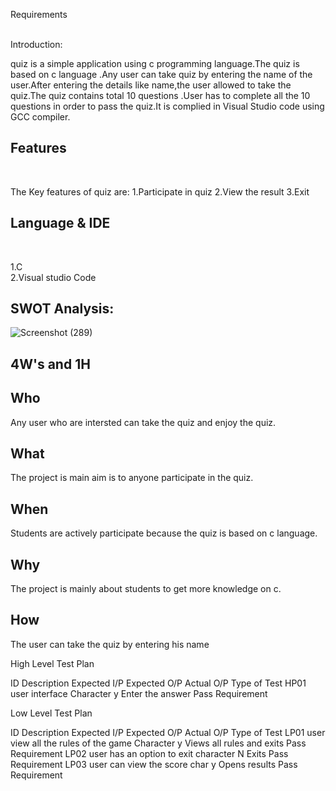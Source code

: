 
Requirements
<br>
<br>

Introduction:
<br>

quiz is a simple application using c programming language.The quiz is based on c language .Any user can take quiz by entering the name of the user.After entering the details like name,the user allowed to take the quiz.The quiz contains total 10 questions .User has to complete all the 10 questions in order to pass the quiz.It is complied in Visual Studio code using GCC compiler.

## Features
<br>

The Key features of quiz are:
1.Participate in quiz
2.View the result
3.Exit


## Language & IDE
<br>


1.C
<br>
2.Visual studio Code
<br>

## SWOT Analysis:


![Screenshot (289)](https://user-images.githubusercontent.com/89694095/132469341-64b936b3-d3e4-4520-a745-ed9a70e6cecb.png)










4W's and 1H
--------------------------------------------------------------------------------

Who
---------------------------------------------------------------------------------
Any user who are intersted can take the quiz and enjoy the quiz.

What
---------------------------------------------------------------------------------
The project is main aim is to anyone participate in the quiz. 

When
---------------------------------------------------------------------------------
Students are actively participate because the quiz is based on c language.

Why
---------------------------------------------------------------------------------
The project is mainly about students to get more knowledge on c.

How
--------------------------------------------------------------------------------
The user can take the quiz by entering his name 

High Level Test Plan

ID	Description	Expected I/P	Expected O/P	Actual O/P	Type of Test
HP01	user interface	Character y	Enter the answer	Pass	Requirement


Low Level Test Plan

ID	Description	Expected I/P	Expected O/P	Actual O/P	Type of Test
LP01	user view all the rules of the game	Character y	Views all rules and exits	Pass	Requirement
LP02	user has an option to exit	character N	Exits	Pass	Requirement
LP03	user can view the score	char y	Opens results	Pass	Requirement


